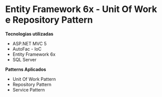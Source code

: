 # Entity Framework 6x - Unit Of Work e Repository Pattern

**Tecnologias utilizadas**

 - ASP.NET MVC 5
 - AutoFac - IoC 
 - Entity Framework 6x 
 - SQL Server

**Patterns Aplicados**

 - Unit Of Work Pattern
 - Repository Pattern
 - Service Pattern
